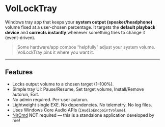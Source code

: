 # VolLockTray

Windows tray app that keeps your **system output (speaker/headphone)** volume fixed at a user-chosen percentage. It targets the **default playback device** and **corrects instantly** whenever something tries to change it (event-driven).

> Some hardware/app combos “helpfully” adjust your system volume. VolLockTray pins it where you want it.

---

## Features

- Locks output volume to a chosen target (1–100%).
- Simple tray UI: Pause/Resume, Set target volume, Install/Remove autorun, Exit.
- No admin required. Per-user autorun.
- Lightweight single EXE. No dependencies. No telemetry. No log files.
- Uses Windows Core Audio APIs (`IAudioEndpointVolume`).
- [NirCmd](https://www.nirsoft.net/utils/nircmd.html) NOT required — this is a standalone application developed by me!
